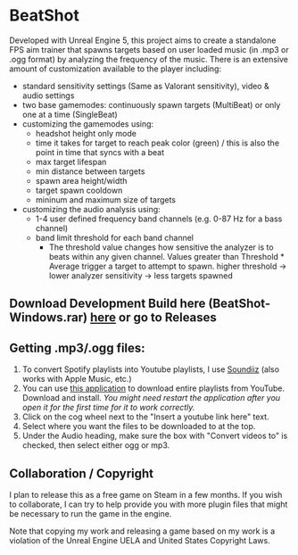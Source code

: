 # BeatShot

Developed with Unreal Engine 5, this project aims to create a standalone FPS aim trainer that spawns targets based on user loaded music (in .mp3 or .ogg format) by analyzing the frequency of the music. There is an extensive amount of customization available to the player including:
- standard sensitivity settings (Same as Valorant sensitivity), video & audio settings
- two base gamemodes: continuously spawn targets (MultiBeat) or only one at a time (SingleBeat)
- customizing the gamemodes using:
  - headshot height only mode
  - time it takes for target to reach peak color (green) / this is also the point in time that syncs with a beat
  - max target lifespan
  - min distance between targets
  - spawn area height/width
  - target spawn cooldown
  - mininum and maximum size of targets
- customizing the audio analysis using:
  - 1-4 user defined frequency band channels (e.g. 0-87 Hz for a bass channel)
  - band limit threshold for each band channel
    - The threshold value changes how sensitive the analyzer is to beats within any given channel. Values greater than Threshold * Average trigger a target to attempt to spawn. higher threshold -> lower analyzer sensitivity -> less targets spawned

## **Download Development Build here (BeatShot-Windows.rar) [here](https://github.com/markoleptic/BeatShot/releases/download/v0.1.1/BeatShot-Windows-v0.1.1) or go to Releases**

## Getting .mp3/.ogg files:

1. To convert Spotify playlists into Youtube playlists, I use [Soundiiz](https://soundiiz.com/) (also works with Apple Music, etc.)
2. You can use [this application](https://github.com/shaked6540/YoutubePlaylistDownloader) to download entire playlists from YouTube. Download and install. *You might need restart the application after you open it for the first time for it to work correctly.*
3. Click on the cog wheel next to the "Insert a youtube link here" text.
4. Select where you want the files to be downloaded to at the top.
5. Under the Audio heading, make sure the box with "Convert videos to" is checked, then select either ogg or mp3.

## Collaboration / Copyright

I plan to release this as a free game on Steam in a few months. If you wish to collaborate, I can try to help provide you with more plugin files that might be necessary to run the game in the engine.

Note that copying my work and releasing a game based on my work is a violation of the Unreal Engine UELA and United States Copyright Laws.
